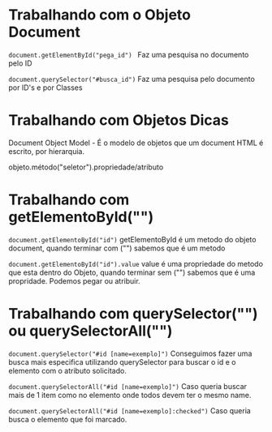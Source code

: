 # Trabalhando com o Objeto Document



```document.getElementById("pega_id") ```
Faz uma pesquisa no documento pelo ID

```document.querySelector("#busca_id")```
Faz uma pesquisa pelo documento por ID's e por Classes

# Trabalhando com Objetos Dicas

Document Object Model - É o modelo de objetos que um document HTML é escrito, por hierarquia.

objeto.método("seletor").propriedade/atributo

# Trabalhando com getElementoById("")
```document.getElementoById("id")```
getElementoById é um metodo do objeto document, quando terminar com ("") sabemos que é um metodo

```document.getElementoById("id").value```
value é uma propriedade do metodo que esta dentro do Objeto, quando terminar sem ("") sabemos que é uma propridade.
Podemos pegar ou atribuir.

# Trabalhando com querySelector("") ou querySelectorAll("")
```document.querySelector("#id [name=exemplo]")``` 
Conseguimos fazer uma busca mais especifica utilizando querySelector para buscar o id e o elemento com o atributo solicitado.

```document.querySelectorAll("#id [name=exemplo]")```
Caso queria buscar mais de 1 item como no elemento <radio> onde todos devem ter o mesmo name.

```document.querySelectorAll("#id [name=exemplo]:checked")```
Caso queria busca o elemento que foi  marcado.